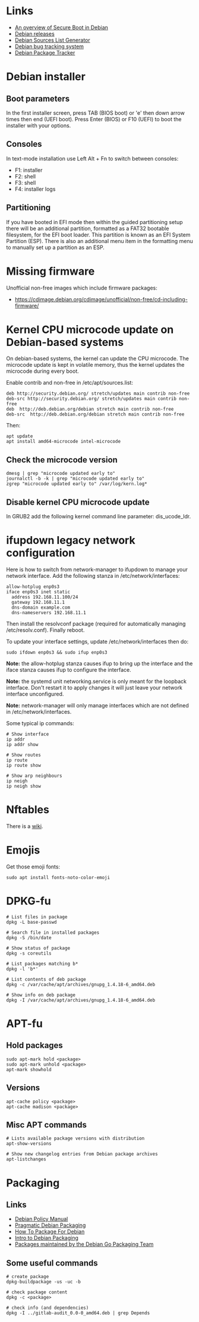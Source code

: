 # Links
- [An overview of Secure Boot in Debian](https://debamax.com/blog/2019/04/19/an-overview-of-secure-boot-in-debian/)
- [Debian releases](https://www.debian.org/releases/)
- [Debian Sources List Generator](https://debgen.simplylinux.ch/)
- [Debian bug tracking system](https://www.debian.org/Bugs/)
- [Debian Package Tracker](https://tracker.debian.org/)

# Debian installer
## Boot parameters
In the first installer screen, press TAB (BIOS boot) or 'e' then down arrow times then end (UEFI boot). Press Enter (BIOS) or F10 (UEFI) to boot the installer with your options.

## Consoles
In text-mode installation use Left Alt + Fn to switch between consoles:
- F1: installer
- F2: shell
- F3: shell
- F4: installer logs

## Partitioning
If you have booted in EFI mode then within the guided partitioning setup there will be an additional partition, formatted as a FAT32 bootable filesystem, for the EFI boot loader. This partition is known as an EFI System Partition (ESP). There is also an additional menu item in the formatting menu to manually set up a partition as an ESP.

# Missing firmware
Unofficial non-free images which include firmware packages:
- https://cdimage.debian.org/cdimage/unofficial/non-free/cd-including-firmware/

# Kernel CPU microcode update on Debian-based systems
On debian-based systems, the kernel can update the CPU microcode. The microcode update is kept in volatile memory, thus the kernel updates the microcode during every boot.

Enable contrib and non-free in /etc/apt/sources.list:
```
deb http://security.debian.org/ stretch/updates main contrib non-free
deb-src http://security.debian.org/ stretch/updates main contrib non-free
deb  http://deb.debian.org/debian stretch main contrib non-free
deb-src  http://deb.debian.org/debian stretch main contrib non-free
```

Then:
```
apt update
apt install amd64-microcode intel-microcode
```

## Check the microcode version
```
dmesg | grep "microcode updated early to"
journalctl -b -k | grep "microcode updated early to"
zgrep "microcode updated early to" /var/log/kern.log*
```

## Disable kernel CPU microcode update
In GRUB2 add the following kernel command line parameter: dis_ucode_ldr.

# ifupdown legacy network configuration
Here is how to switch from network-manager to ifupdown to manage your network interface. Add the following stanza in /etc/network/interfaces:
```
allow-hotplug enp0s3
iface enp0s3 inet static
  address 192.168.11.100/24
  gateway 192.168.11.1
  dns-domain example.com
  dns-nameservers 192.168.11.1
```

Then install the resolvconf package (required for automatically managing /etc/resolv.conf). Finally reboot.

To update your interface settings, update /etc/network/interfaces then do:
```
sudo ifdown enp0s3 && sudo ifup enp0s3
```

**Note:** the allow-hotplug stanza causes ifup to bring up the interface and the iface stanza causes ifup to configure the interface.

**Note:** the systemd unit networking.service is only meant for the loopback interface. Don't restart it to apply changes it will just leave your network interface unconfigured.

**Note:** network-manager will only manage interfaces which are not defined in /etc/network/interfaces.

Some typical ip commands:
```
# Show interface
ip addr
ip addr show

# Show routes
ip route
ip route show

# Show arp neighbours
ip neigh
ip neigh show
```

# Nftables
There is a [wiki](https://wiki.nftables.org/wiki-nftables/index.php/Main_Page).

# Emojis
Get those emoji fonts:
```
sudo apt install fonts-noto-color-emoji
```

# DPKG-fu
```
# List files in package
dpkg -L base-passwd

# Search file in installed packages
dpkg -S /bin/date

# Show status of package
dpkg -s coreutils

# List packages matching b*
dpkg -l 'b*'

# List contents of deb package
dpkg -c /var/cache/apt/archives/gnupg_1.4.18-6_amd64.deb

# Show info on deb package
dpkg -I /var/cache/apt/archives/gnupg_1.4.18-6_amd64.deb
```

# APT-fu
## Hold packages
```
sudo apt-mark hold <package>
sudo apt-mark unhold <package>
apt-mark showhold
```

## Versions
```
apt-cache policy <package>
apt-cache madison <package>
```

## Misc APT commands
```
# Lists available package versions with distribution
apt-show-versions

# Show new changelog entries from Debian package archives
apt-listchanges
```

# Packaging
## Links
- [Debian Policy Manual](https://www.debian.org/doc/debian-policy/index.html)
- [Pragmatic Debian Packaging](https://vincent.bernat.ch/en/blog/2019-pragmatic-debian-packaging)
- [How To Package For Debian](https://wiki.debian.org/HowToPackageForDebian)
- [Intro to Debian Packaging](https://wiki.debian.org/Packaging/Intro?action=show&redirect=IntroDebianPackaging)
- [Packages maintained by the Debian Go Packaging Team](https://salsa.debian.org/go-team/packages)

## Some useful commands
```
# create package
dpkg-buildpackage -us -uc -b

# check package content
dpkg -c <package>

# check info (and dependencies)
dpkg -I ../gitlab-audit_0.0-0_amd64.deb | grep Depends
```